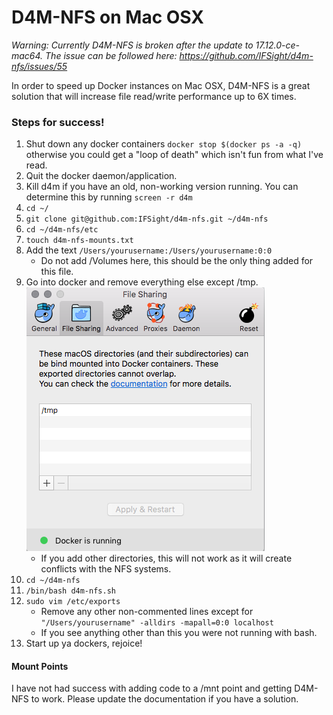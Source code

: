 # D4M-NFS on Mac OSX

*Warning: Currently D4M-NFS is broken after the update to 17.12.0-ce-mac64. The issue can be followed here: https://github.com/IFSight/d4m-nfs/issues/55*

In order to speed up Docker instances on Mac OSX, D4M-NFS is a great solution that will increase file read/write performance up to 6X times.

### Steps for success!

1. Shut down any docker containers `docker stop $(docker ps -a -q)` otherwise you could get a "loop of death" which isn't fun from what I've read.
2. Quit the docker daemon/application.
3. Kill d4m if you have an old, non-working version running. You can determine this by running `screen -r d4m`
4. `cd ~/`
5. `git clone git@github.com:IFSight/d4m-nfs.git ~/d4m-nfs`
6. `cd ~/d4m-nfs/etc`
7. `touch d4m-nfs-mounts.txt`
8. Add the text `/Users/yourusername:/Users/yourusername:0:0`
    - Do not add /Volumes here, this should be the only thing added for this file.
9. Go into docker and remove everything else except /tmp.  
![docker](images/docker-file-sharing.png)
    - If you add other directories, this will not work as it will create conflicts with the NFS systems.
10. `cd ~/d4m-nfs`
11. `/bin/bash d4m-nfs.sh`
12. `sudo vim /etc/exports`
    - Remove any other non-commented lines except for `"/Users/yourusername" -alldirs -mapall=0:0 localhost`
    - If you see anything other than this you were not running with bash.
11. Start up ya dockers, rejoice!

#### Mount Points

I have not had success with adding code to a /mnt point and getting D4M-NFS to work. Please update the documentation if you have a solution.
